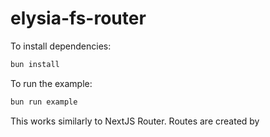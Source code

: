 # elysia-fs-router

To install dependencies:

```bash
bun install
```

To run the example:

```bash
bun run example
```

This works similarly to NextJS Router. Routes are created by 